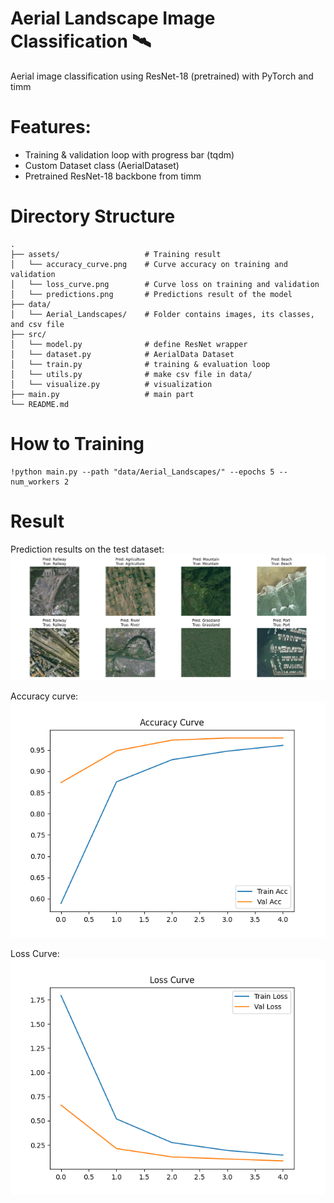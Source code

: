 # Aerial Landscape Image Classification 🛰️

Aerial image classification using ResNet-18 (pretrained) with PyTorch and timm


# Features:

 - Training & validation loop with progress bar (tqdm)
 - Custom Dataset class (AerialDataset)
 - Pretrained ResNet-18 backbone from timm


# Directory Structure

```
.
├── assets/                   # Training result
│   └── accuracy_curve.png    # Curve accuracy on training and validation
│   └── loss_curve.png        # Curve loss on training and validation
│   └── predictions.png       # Predictions result of the model
├── data/
│   └── Aerial_Landscapes/    # Folder contains images, its classes, and csv file
├── src/
│   └── model.py              # define ResNet wrapper
│   └── dataset.py            # AerialData Dataset
│   └── train.py              # training & evaluation loop
│   └── utils.py              # make csv file in data/
│   └── visualize.py          # visualization
├── main.py                   # main part
└── README.md
```

# How to Training

```
!python main.py --path "data/Aerial_Landscapes/" --epochs 5 --num_workers 2
```

# Result

Prediction results on the test dataset:
![Prediction Results](assets/predictions.png)

Accuracy curve:
![Accuracy Curve](assets/accuracy_curve.png)

Loss Curve:
![Loss Curve](assets/loss_curve.png)
